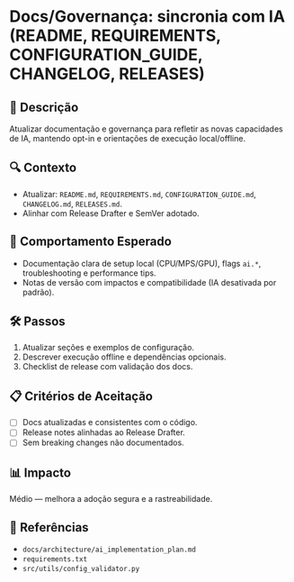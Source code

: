 # Docs/Governança: sincronia com IA (README, REQUIREMENTS, CONFIGURATION_GUIDE, CHANGELOG, RELEASES)

## 📝 Descrição
Atualizar documentação e governança para refletir as novas capacidades de IA, mantendo opt-in e orientações de execução local/offline.

## 🔍 Contexto
- Atualizar: `README.md`, `REQUIREMENTS.md`, `CONFIGURATION_GUIDE.md`, `CHANGELOG.md`, `RELEASES.md`.
- Alinhar com Release Drafter e SemVer adotado.

## 🎯 Comportamento Esperado
- Documentação clara de setup local (CPU/MPS/GPU), flags `ai.*`, troubleshooting e performance tips.
- Notas de versão com impactos e compatibilidade (IA desativada por padrão).

## 🛠️ Passos
1. Atualizar seções e exemplos de configuração.
2. Descrever execução offline e dependências opcionais.
3. Checklist de release com validação dos docs.

## 📋 Critérios de Aceitação
- [ ] Docs atualizadas e consistentes com o código.
- [ ] Release notes alinhadas ao Release Drafter.
- [ ] Sem breaking changes não documentados.

## 📊 Impacto
Médio — melhora a adoção segura e a rastreabilidade.

## 🔗 Referências
- `docs/architecture/ai_implementation_plan.md`
- `requirements.txt`
- `src/utils/config_validator.py`
